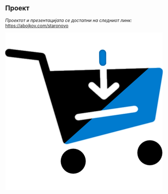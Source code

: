 ## Проект

_Проектот и презентацијата се достапни на следниот линк:_
https://abojkov.com/staronovo

![alt text](https://raw.githubusercontent.com/abojkov/staronovo-frontend/master/public/logo.png)